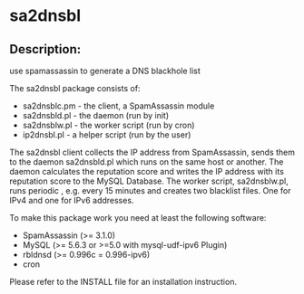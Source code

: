 sa2dnsbl
========

Description:
------------
use spamassassin to generate a DNS blackhole list

The sa2dnsbl package consists of:
  * sa2dnsblc.pm - the client, a SpamAssassin module
  * sa2dnsbld.pl - the daemon (run by init)
  * sa2dnsblw.pl - the worker script (run by cron)
  * ip2dnsbl.pl  - a helper script (run by the user)

The sa2dnsbl client collects the IP address from SpamAssassin,
sends them to the daemon sa2dnsbld.pl which runs on the same host
or another. The daemon calculates the reputation score and writes
the IP address with its reputation score to the MySQL Database.
The worker script, sa2dnsblw.pl, runs periodic , e.g. every 15 minutes
and creates two blacklist files. One for IPv4 and one for IPv6 addresses.

To make this package work you need at least the following software:
  * SpamAssassin (>= 3.1.0)
  * MySQL (>= 5.6.3 or >=5.0 with mysql-udf-ipv6 Plugin)
  * rbldnsd (>= 0.996c = 0.996-ipv6)
  * cron

Please refer to the INSTALL file for an installation instruction.
